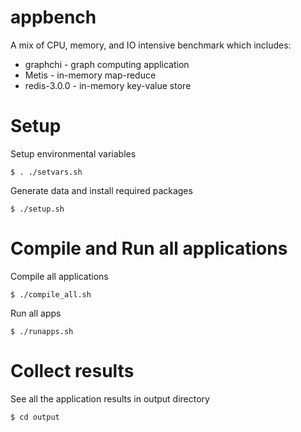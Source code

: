 # appbench

A mix of CPU, memory, and IO intensive benchmark which includes:
- graphchi - graph computing application
- Metis - in-memory map-reduce
- redis-3.0.0 - in-memory key-value store

# Setup 

Setup environmental variables


	$ . ./setvars.sh

Generate data and install required packages

	$ ./setup.sh


# Compile and Run all applications

Compile all applications

	$ ./compile_all.sh

Run all apps

	$ ./runapps.sh

# Collect results

See all the application results in output directory

	$ cd output
